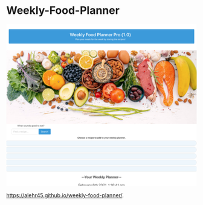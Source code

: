 # Weekly-Food-Planner


![Alt text](/screenshot.png?raw=true "Optional Title")

https://alehr45.github.io/weekly-food-planner/.
